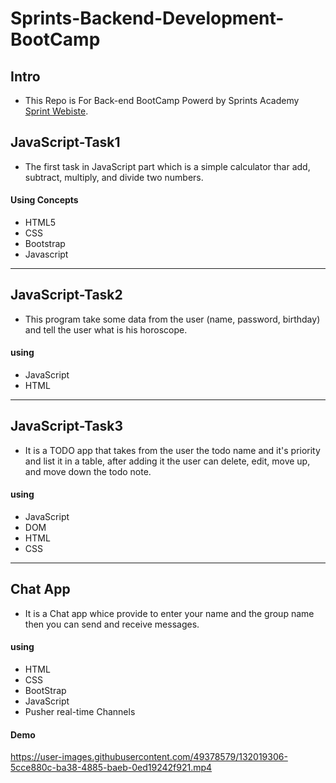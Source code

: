 # Sprints-Backend-Development-BootCamp

## Intro
- This Repo is For Back-end BootCamp Powerd by Sprints Academy <a href="https://programs.sprints.ai/" target="_blank">Sprint Webiste</a>.

## JavaScript-Task1
- The first task in JavaScript part which is a simple calculator thar add, subtract, multiply, and divide two numbers.
#### Using Concepts
- HTML5
- CSS
- Bootstrap
- Javascript
-------------------------------------------

## JavaScript-Task2
- This program take some data from the user (name, password, birthday) and tell the user what is his horoscope.

#### using 
- JavaScript
- HTML

---------------------------------------

## JavaScript-Task3
- It is a TODO app that takes from the user the todo name and it's priority and list it in a table, after adding it the user can delete, edit, move up, and move down the todo note.

#### using 
- JavaScript
- DOM
- HTML
- CSS
-------------------------------------------

## Chat App
- It is a Chat app whice provide to enter your name and the group name then you can send and receive messages.

#### using
- HTML
- CSS
- BootStrap
- JavaScript
- Pusher real-time Channels

#### Demo
https://user-images.githubusercontent.com/49378579/132019306-5cce880c-ba38-4885-baeb-0ed19242f921.mp4

